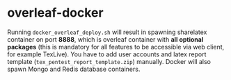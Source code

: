 # overleaf-docker
Running `docker_overleaf_deploy.sh` will result in spawning sharelatex container on port **8888**, which is overleaf container with **all optional packages** (this is mandatory for all features to be accessible via web client, for example TexLive).
You have to add user accounts and latex report template (`tex_pentest_report_template.zip`) manually.
Docker will also spawn Mongo and Redis database containers. 
